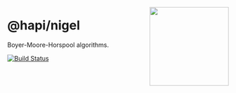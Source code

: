 <a href="http://hapijs.com"><img src="https://raw.githubusercontent.com/hapijs/assets/master/images/family.png" width="180px" align="right" /></a>

# @hapi/nigel

Boyer-Moore-Horspool algorithms.

[![Build Status](https://secure.travis-ci.org/hapijs/nigel.svg)](http://travis-ci.org/hapijs/nigel)
